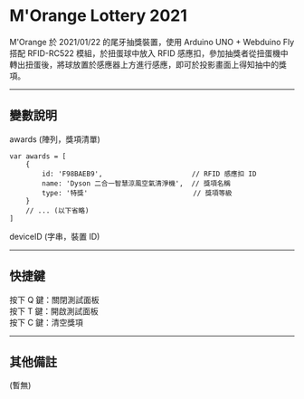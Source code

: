 # M'Orange Lottery 2021

M'Orange 於 2021/01/22 的尾牙抽獎裝置，使用 Arduino UNO + Webduino Fly 搭配 RFID-RC522 模組，於扭蛋球中放入 RFID 感應扣，參加抽獎者從扭蛋機中轉出扭蛋後，將球放置於感應器上方進行感應，即可於投影畫面上得知抽中的獎項。

---
## 變數說明

awards (陣列，獎項清單)
```
var awards = [
    {
        id: 'F98BAEB9',                      // RFID 感應扣 ID
        name: 'Dyson 二合一智慧涼風空氣清淨機',  // 獎項名稱
        type: '特獎'                          // 獎項等級
    }
    // ... (以下省略)
]
```
deviceID (字串，裝置 ID)

---
## 快捷鍵

按下 Q 鍵：關閉測試面板  
按下 T 鍵：開啟測試面板  
按下 C 鍵：清空獎項

---
## 其他備註
(暫無)